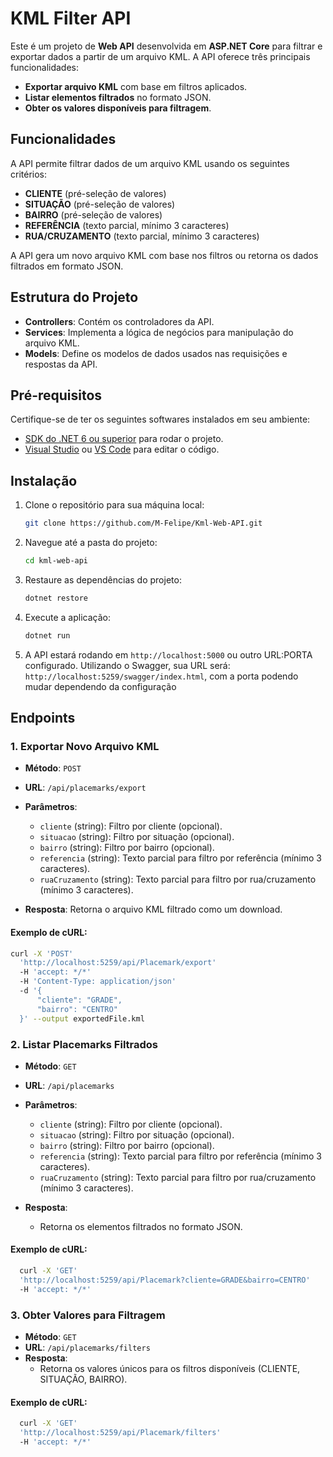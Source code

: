 # KML Filter API

Este é um projeto de **Web API** desenvolvida em **ASP.NET Core** para filtrar e exportar dados a partir de um arquivo KML. A API oferece três principais funcionalidades:

- **Exportar arquivo KML** com base em filtros aplicados.
- **Listar elementos filtrados** no formato JSON.
- **Obter os valores disponíveis para filtragem**.

## Funcionalidades

A API permite filtrar dados de um arquivo KML usando os seguintes critérios:

- **CLIENTE** (pré-seleção de valores)
- **SITUAÇÃO** (pré-seleção de valores)
- **BAIRRO** (pré-seleção de valores)
- **REFERÊNCIA** (texto parcial, mínimo 3 caracteres)
- **RUA/CRUZAMENTO** (texto parcial, mínimo 3 caracteres)

A API gera um novo arquivo KML com base nos filtros ou retorna os dados filtrados em formato JSON.

## Estrutura do Projeto

- **Controllers**: Contém os controladores da API.
- **Services**: Implementa a lógica de negócios para manipulação do arquivo KML.
- **Models**: Define os modelos de dados usados nas requisições e respostas da API.

## Pré-requisitos

Certifique-se de ter os seguintes softwares instalados em seu ambiente:

- [SDK do .NET 6 ou superior](https://dotnet.microsoft.com/download/dotnet) para rodar o projeto.
- [Visual Studio](https://visualstudio.microsoft.com/) ou [VS Code](https://code.visualstudio.com/) para editar o código.

## Instalação

1. Clone o repositório para sua máquina local:
    ```bash
    git clone https://github.com/M-Felipe/Kml-Web-API.git
    ```

2. Navegue até a pasta do projeto:
    ```bash
    cd kml-web-api
    ```

3. Restaure as dependências do projeto:
    ```bash
    dotnet restore
    ```

4. Execute a aplicação:
    ```bash
    dotnet run
    ```

5. A API estará rodando em `http://localhost:5000` ou outro URL:PORTA configurado. 
   Utilizando o Swagger, sua URL será: `http://localhost:5259/swagger/index.html`, com a porta podendo mudar dependendo da configuração

## Endpoints

### 1. Exportar Novo Arquivo KML

- **Método**: `POST`
- **URL**: `/api/placemarks/export`
- **Parâmetros**:
    - `cliente` (string): Filtro por cliente (opcional).
    - `situacao` (string): Filtro por situação (opcional).
    - `bairro` (string): Filtro por bairro (opcional).
    - `referencia` (string): Texto parcial para filtro por referência (mínimo 3 caracteres).
    - `ruaCruzamento` (string): Texto parcial para filtro por rua/cruzamento (mínimo 3 caracteres).

- **Resposta**: Retorna o arquivo KML filtrado como um download.

#### Exemplo de cURL:
```bash
curl -X 'POST' 
  'http://localhost:5259/api/Placemark/export' 
  -H 'accept: */*' 
  -H 'Content-Type: application/json' 
  -d '{
      "cliente": "GRADE",
      "bairro": "CENTRO"
  }' --output exportedFile.kml
```

### 2. Listar Placemarks Filtrados

- **Método**: `GET`
- **URL**: `/api/placemarks`
- **Parâmetros**:
  - `cliente` (string): Filtro por cliente (opcional).
  - `situacao` (string): Filtro por situação (opcional).
  - `bairro` (string): Filtro por bairro (opcional).
  - `referencia` (string): Texto parcial para filtro por referência (mínimo 3 caracteres).
  - `ruaCruzamento` (string): Texto parcial para filtro por rua/cruzamento (mínimo 3 caracteres).

- **Resposta**:
  - Retorna os elementos filtrados no formato JSON.

#### Exemplo de cURL:
```bash
  curl -X 'GET'
  'http://localhost:5259/api/Placemark?cliente=GRADE&bairro=CENTRO'
  -H 'accept: */*'
```

### 3. Obter Valores para Filtragem

- **Método**: `GET`
- **URL**: `/api/placemarks/filters`
- **Resposta**:
  - Retorna os valores únicos para os filtros disponíveis (CLIENTE, SITUAÇÃO, BAIRRO).

#### Exemplo de cURL:
```bash
  curl -X 'GET' 
  'http://localhost:5259/api/Placemark/filters' 
  -H 'accept: */*'
```

